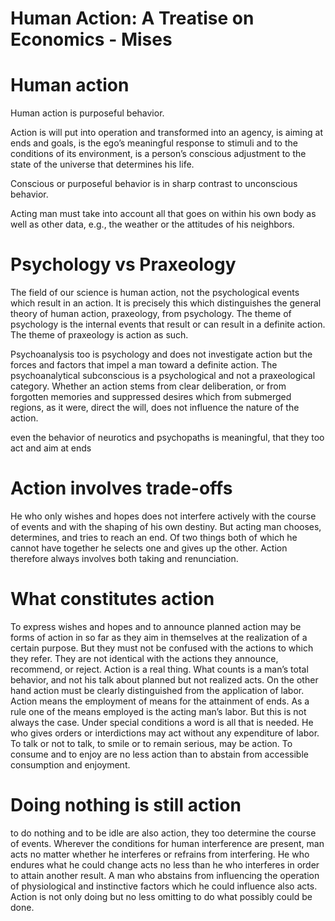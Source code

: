 # Human Action: A Treatise on Economics - Mises

# Human action

Human action is purposeful behavior.

Action is will put into operation and transformed into an agency, is aiming at ends and goals, is the ego’s meaningful response to stimuli and to the conditions of its environment, is a person’s conscious adjustment to the state of the universe that determines his life.

Conscious or purposeful behavior is in sharp contrast to unconscious behavior.

Acting man must take into account all that goes on within his own body as well as other data, e.g., the weather or the attitudes of his neighbors.

# Psychology vs Praxeology

The field of our science is human action, not the psychological events which result in an action. It is precisely this which distinguishes the general theory of human action, praxeology, from psychology. The theme of psychology is the internal events that result or can result in a definite action. The theme of praxeology is action as such.

Psychoanalysis too is psychology and does not investigate action but the forces and factors that impel a man toward a definite action. The psychoanalytical subconscious is a psychological and not a praxeological category. Whether an action stems from clear deliberation, or from forgotten memories and suppressed desires which from submerged regions, as it were, direct the will, does not influence the nature of the action.

even the behavior of neurotics and psychopaths is meaningful, that they too act and aim at ends

# Action involves trade-offs

He who only wishes and hopes does not interfere actively with the course of events and with the shaping of his own destiny. But acting man chooses, determines, and tries to reach an end. Of two things both of which he cannot have together he selects one and gives up the other. Action therefore always involves both taking and renunciation.

# What constitutes action

To express wishes and hopes and to announce planned action may be forms of action in so far as they aim in themselves at the realization of a certain purpose. But they must not be confused with the actions to which they refer. They are not identical with the actions they announce, recommend, or reject. Action is a real thing. What counts is a man’s total behavior, and not his talk about planned but not realized acts. On the other hand action must be clearly distinguished from the application of labor. Action means the employment of means for the attainment of ends. As a rule one of the means employed is the acting man’s labor. But this is not always the case. Under special conditions a word is all that is needed. He who gives orders or interdictions may act without any expenditure of labor. To talk or not to talk, to smile or to remain serious, may be action. To consume and to enjoy are no less action than to abstain from accessible consumption and enjoyment.

# Doing nothing is still action

to do nothing and to be idle are also action, they too determine the course of events. Wherever the conditions for human interference are present, man acts no matter whether he interferes or refrains from interfering. He who endures what he could change acts no less than he who interferes in order to attain another result. A man who abstains from influencing the operation of physiological and instinctive factors which he could influence also acts. Action is not only doing but no less omitting to do what possibly could be done.


